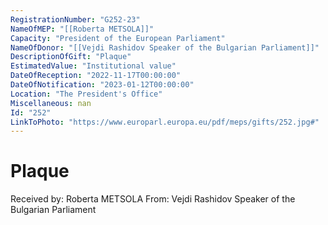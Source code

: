 ```yaml
---
RegistrationNumber: "G252-23"
NameOfMEP: "[[Roberta METSOLA]]"
Capacity: "President of the European Parliament"
NameOfDonor: "[[Vejdi Rashidov Speaker of the Bulgarian Parliament]]"
DescriptionOfGift: "Plaque"
EstimatedValue: "Institutional value"
DateOfReception: "2022-11-17T00:00:00"
DateOfNotification: "2023-01-12T00:00:00"
Location: "The President's Office"
Miscellaneous: nan
Id: "252"
LinkToPhoto: "https://www.europarl.europa.eu/pdf/meps/gifts/252.jpg#"
---
```


# Plaque

Received by: Roberta METSOLA
From: Vejdi Rashidov Speaker of the Bulgarian Parliament
